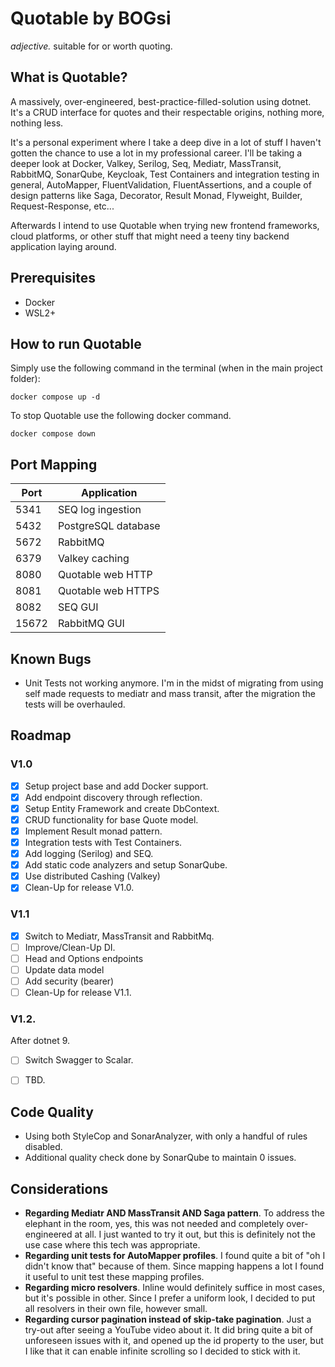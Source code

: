# Quotable by BOGsi

_adjective._ 
	suitable for or worth quoting.


## What is Quotable?

A massively, over-engineered, best-practice-filled-solution using dotnet. It's a CRUD interface for quotes and their respectable origins, nothing more, nothing less. 

It's a personal experiment where I take a deep dive in a lot of stuff I haven't gotten the chance to use a lot in my professional career. I'll be taking a deeper look at Docker, Valkey, Serilog, Seq, Mediatr, MassTransit, RabbitMQ, SonarQube, Keycloak, Test Containers and integration testing in general, AutoMapper, FluentValidation, FluentAssertions, and a couple of design patterns like Saga, Decorator, Result Monad, Flyweight, Builder, Request-Response, etc...

Afterwards I intend to use Quotable when trying new frontend frameworks, cloud platforms, or other stuff that might need a teeny tiny backend application laying around. 


## Prerequisites

* Docker
* WSL2+


## How to run Quotable

Simply use the following command in the terminal (when in the main project folder):

```
docker compose up -d
```


To stop Quotable use the following docker command.

```
docker compose down
```

## Port Mapping 

| Port | Application          | 
|------|----------------------|
|  5341 | SEQ log ingestion   |
|  5432 | PostgreSQL database |
|  5672 | RabbitMQ            |
|  6379 | Valkey caching      |
|  8080 | Quotable web HTTP   |
|  8081 | Quotable web HTTPS  |
|  8082 | SEQ GUI             |
| 15672 | RabbitMQ GUI        |


## Known Bugs 

* Unit Tests not working anymore. I'm in the midst of migrating from using self made requests to mediatr and mass transit, after the migration the tests will be overhauled.


## Roadmap

### V1.0

- [x] Setup project base and add Docker support.
- [x] Add endpoint discovery through reflection.
- [x] Setup Entity Framework and create DbContext. 
- [x] CRUD functionality for base Quote model. 
- [x] Implement Result monad pattern. 
- [x] Integration tests with Test Containers. 
- [x] Add logging (Serilog) and SEQ.
- [x] Add static code analyzers and setup SonarQube. 
- [x] Use distributed Cashing (Valkey)
- [x] Clean-Up for release V1.0. 

### V1.1

- [x] Switch to Mediatr, MassTransit and RabbitMq.
- [ ] Improve/Clean-Up DI.
- [ ] Head and Options endpoints 
- [ ] Update data model
- [ ] Add security (bearer)
- [ ] Clean-Up for release V1.1. 

### V1.2.

After dotnet 9.

- [ ] Switch Swagger to Scalar.
- [ ] TBD.


## Code Quality

* Using both StyleCop and SonarAnalyzer, with only a handful of rules disabled.
* Additional quality check done by SonarQube to maintain 0 issues.


## Considerations

* **Regarding Mediatr AND MassTransit AND Saga pattern**. To address the elephant in the room, yes, this was not needed and completely over-engineered at all. I just wanted to try it out, but this is definitely not the use case where this tech was appropriate.
* **Regarding unit tests for AutoMapper profiles**. I found quite a bit of "oh I didn't know that" because of them. Since mapping happens a lot I found it useful to unit test these mapping profiles. 
* **Regarding micro resolvers**. Inline would definitely suffice in most cases, but it's possible in other. Since I prefer a uniform look, I decided to put all resolvers in their own file, however small. 
* **Regarding cursor pagination instead of skip-take pagination**. Just a try-out after seeing a YouTube video about it. It did bring quite a bit of unforeseen issues with it, and opened up the id property to the user, but I like that it can enable infinite scrolling so I decided to stick with it. 